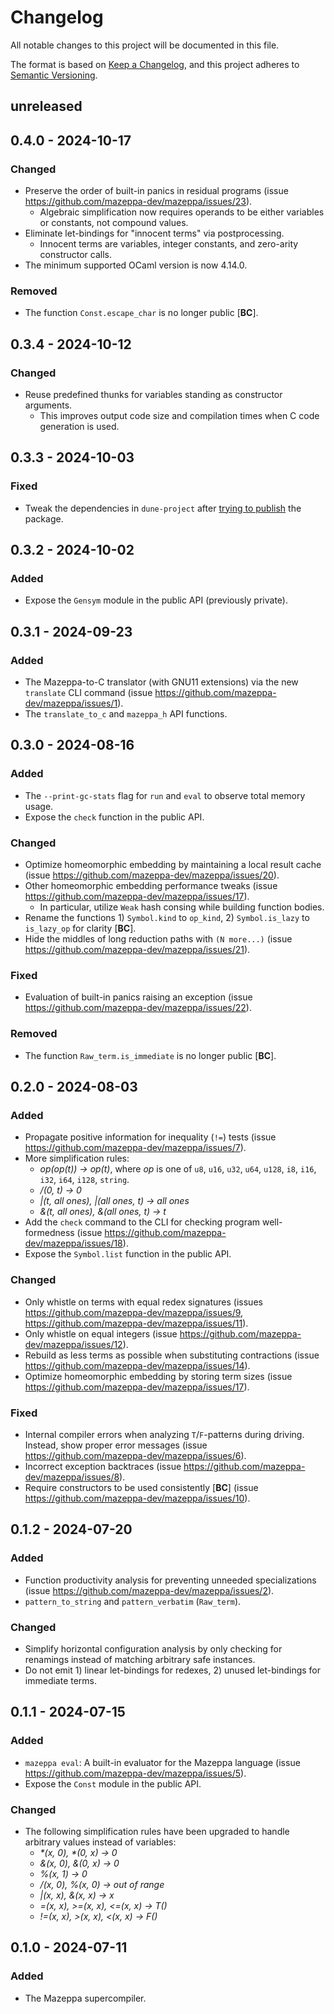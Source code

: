 # Changelog
All notable changes to this project will be documented in this file.

The format is based on [Keep a Changelog](https://keepachangelog.com/en/1.0.0/),
and this project adheres to [Semantic Versioning](https://semver.org/spec/v2.0.0.html).

## unreleased

## 0.4.0 - 2024-10-17

### Changed

 - Preserve the order of built-in panics in residual programs (issue https://github.com/mazeppa-dev/mazeppa/issues/23).
   - Algebraic simplification now requires operands to be either variables or constants, not compound values.
 - Eliminate let-bindings for "innocent terms" via postprocessing.
   - Innocent terms are variables, integer constants, and zero-arity constructor calls.
 - The minimum supported OCaml version is now 4.14.0.

### Removed

 - The function `Const.escape_char` is no longer public [**BC**].

## 0.3.4 - 2024-10-12

### Changed

 - Reuse predefined thunks for variables standing as constructor arguments.
   - This improves output code size and compilation times when C code generation is used.

## 0.3.3 - 2024-10-03

### Fixed

  - Tweak the dependencies in `dune-project` after [trying to publish] the package.

[trying to publish]: https://github.com/ocaml/opam-repository/pull/26657

## 0.3.2 - 2024-10-02

### Added

 - Expose the `Gensym` module in the public API (previously private).

## 0.3.1 - 2024-09-23

### Added

 - The Mazeppa-to-C translator (with GNU11 extensions) via the new `translate` CLI command (issue https://github.com/mazeppa-dev/mazeppa/issues/1).
 - The `translate_to_c` and `mazeppa_h` API functions.

## 0.3.0 - 2024-08-16

### Added

 - The `--print-gc-stats` flag for `run` and `eval` to observe total memory usage.
 - Expose the `check` function in the public API.

### Changed

 - Optimize homeomorphic embedding by maintaining a local result cache (issue https://github.com/mazeppa-dev/mazeppa/issues/20).
 - Other homeomorphic embedding performance tweaks (issue https://github.com/mazeppa-dev/mazeppa/issues/17).
   - In particular, utilize `Weak` hash consing while building function bodies.
 - Rename the functions 1) `Symbol.kind` to `op_kind`, 2) `Symbol.is_lazy` to `is_lazy_op` for clarity [**BC**].
 - Hide the middles of long reduction paths with `(N more...)` (issue https://github.com/mazeppa-dev/mazeppa/issues/21).

### Fixed

 - Evaluation of built-in panics raising an exception (issue https://github.com/mazeppa-dev/mazeppa/issues/22).

### Removed

 - The function `Raw_term.is_immediate` is no longer public [**BC**].

## 0.2.0 - 2024-08-03

### Added

 - Propagate positive information for inequality (`!=`) tests (issue https://github.com/mazeppa-dev/mazeppa/issues/7).
 - More simplification rules:
   - _op(op(t)) -> op(t)_, where _op_ is one of `u8`, `u16`, `u32`, `u64`, `u128`, `i8`, `i16`, `i32`, `i64`, `i128`, `string`.
   - _/(0, t) -> 0_
   - _|(t, all ones), |(all ones, t) -> all ones_
   - _&(t, all ones), &(all ones, t) -> t_
 - Add the `check` command to the CLI for checking program well-formedness (issue https://github.com/mazeppa-dev/mazeppa/issues/18).
 - Expose the `Symbol.list` function in the public API.

### Changed

 - Only whistle on terms with equal redex signatures (issues https://github.com/mazeppa-dev/mazeppa/issues/9, https://github.com/mazeppa-dev/mazeppa/issues/11).
 - Only whistle on equal integers (issue https://github.com/mazeppa-dev/mazeppa/issues/12).
 - Rebuild as less terms as possible when substituting contractions (issue https://github.com/mazeppa-dev/mazeppa/issues/14).
 - Optimize homeomorphic embedding by storing term sizes (issue https://github.com/mazeppa-dev/mazeppa/issues/17).

### Fixed

 - Internal compiler errors when analyzing `T`/`F`-patterns during driving. Instead, show proper error messages (issue https://github.com/mazeppa-dev/mazeppa/issues/6).
 - Incorrect exception backtraces (issue https://github.com/mazeppa-dev/mazeppa/issues/8).
 - Require constructors to be used consistently [**BC**] (issue https://github.com/mazeppa-dev/mazeppa/issues/10).

## 0.1.2 - 2024-07-20

### Added

 - Function productivity analysis for preventing unneeded specializations (issue https://github.com/mazeppa-dev/mazeppa/issues/2).
 - `pattern_to_string` and `pattern_verbatim` (`Raw_term`).

### Changed

 - Simplify horizontal configuration analysis by only checking for renamings instead of matching arbitrary safe instances.
 - Do not emit 1) linear let-bindings for redexes, 2) unused let-bindings for immediate terms.

## 0.1.1 - 2024-07-15

### Added

 - `mazeppa eval`: A built-in evaluator for the Mazeppa language (issue https://github.com/mazeppa-dev/mazeppa/issues/5).
 - Expose the `Const` module in the public API.

### Changed

 - The following simplification rules have been upgraded to handle arbitrary values instead of variables:
   - _*(x, 0), *(0, x) -> 0_
   - _&(x, 0), &(0, x) -> 0_
   - _%(x, 1) -> 0_
   - _/(x, 0), %(x, 0) -> out of range_
   - _|(x, x), &(x, x) -> x_
   - _=(x, x), >=(x, x), <=(x, x) -> T()_
   - _!=(x, x), >(x, x), <(x, x) -> F()_

## 0.1.0 - 2024-07-11

### Added

 - The Mazeppa supercompiler.
